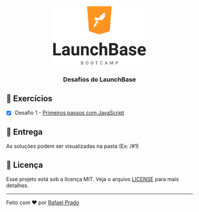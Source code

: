 <h1 align="center">
    <img alt="Launchbase" src="./images/logo_launchbase.png" width="250px" />
</h1>

<h3 align="center">
  Desafios do LaunchBase
</h3>

## :rocket: Exercícios

- [x] Desafio 1 - [Primeiros passos com JavaScript](desafios/01-1-primeiros-passos-com-js.md)

## :calendar: Entrega

As soluções podem ser visualizadas na pasta (Ex: /#1)

## :memo: Licença

Esse projeto está sob a licença MIT. Veja o arquivo [LICENSE](/LICENSE) para mais detalhes.

---

Feito com ♥ por [Rafael Prado](http://rprado.design)
